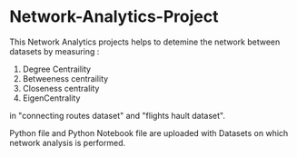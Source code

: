 # Network-Analytics-Project
This Network Analytics projects helps to detemine the network between datasets by measuring :
1. Degree Centraility
2. Betweeness centraility 
3. Closeness centrality
4. EigenCentrality

in "connecting routes dataset" and "flights hault dataset".

Python file and Python Notebook file are uploaded with Datasets on which network analysis is performed.
